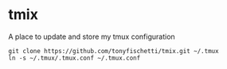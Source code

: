 tmix
====

A place to update and store my tmux configuration

    git clone https://github.com/tonyfischetti/tmix.git ~/.tmux
    ln -s ~/.tmux/.tmux.conf ~/.tmux.conf
